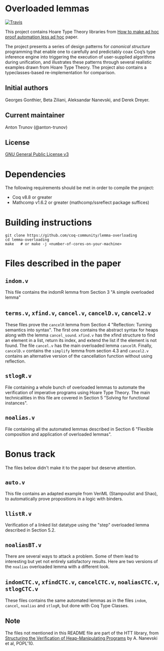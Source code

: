 # Overloaded lemmas

[![Travis](https://travis-ci.com/coq-community/lemma-overloading.svg?branch=master)](https://travis-ci.com/coq-community/lemma-overloading/builds)

This project contains Hoare Type Theory libraries from
[How to make ad hoc proof automation less ad hoc](https://software.imdea.org/~aleks/papers/lessadhoc/journal.pdf) paper.

The project presents a series of design patterns for *canonical structure* programming that
enable one to carefully and predictably coax Coq’s type inference engine into triggering
the execution of user-supplied algorithms during unification, and illustrates these patterns
through several realistic examples drawn from Hoare Type Theory.
The project also contains a typeclasses-based re-implementation for comparison.

## Initial authors

Georges Gonthier, Beta Ziliani, Aleksandar Nanevski, and Derek Dreyer.

## Current maintainer

Anton Trunov (@anton-trunov)

## License

[GNU General Public License v3](https://www.gnu.org/licenses/gpl.html)

# Dependencies

The following requirements should be met in order to compile the project:
- Coq v8.8 or greater
- Mathcomp v1.6.2 or greater (mathcomp/ssreflect package suffices)

# Building instructions

```shell
git clone https://github.com/coq-community/lemma-overloading
cd lemma-overloading
make   # or make -j <number-of-cores-on-your-machine>
```


# Files described in the paper

## `indom.v`

This file contains the indomR lemma from Section 3 "A simple overloaded lemma"

## `terms.v`, `xfind.v`, `cancel.v`, `cancelD.v`, `cancel2.v`

These files prove the `cancelR` lemma from Section 4 "Reflection: Turning
semantics into syntax". The first one contains the abstract syntax for heaps
along with the lemma `cancel_sound`. `xfind.v` has the xfind structure
to find an element in a list, return its index, and extend the list if the
element is not found. The file `cancel.v` has the main overloaded lemma `cancelR`.
Finally, `cancelD.v` contains the `simplify` lemma from section 4.3 and `cancel2.v`
contains an alternative version of the cancellation function without using
reflection.
 
## `stlogR.v`

File containing a whole bunch of overloaded lemmas to automate the verification
of imperative programs using Hoare Type Theory. The main technicalities in this
file are covered in Section 5 "Solving for functional instances".

## `noalias.v`

File containing all the automated lemmas described in Section 6 "Flexible
composition and application of overloaded lemmas".


# Bonus track

The files below didn't make it to the paper but deserve attention.

## `auto.v`

This file contains an adapted example from VeriML (Stampoulist and Shao),
to automatically prove propositions in a logic with binders.

## `llistR.v`

Verification of a linked list datatype using the "step" overloaded lemma described in Section 5.2.

## `noaliasBT.v`

There are several ways to attack a problem.
Some of them lead to interesting but yet not entirely satisfactory results.
Here are two versions of the `noalias` overloaded lemma with a different look.

## `indomCTC.v`, `xfindCTC.v`, `cancelCTC.v`, `noaliasCTC.v`, `stlogCTC.v` 

These files contains the same automated lemmas as in the files `indom`, `cancel`,
`noalias` and `stlogR`, but done with Coq Type Classes. 

## Note

The files not mentioned in this README file are part of the HTT library,
from [Structuring the Verification of Heap-Manipulating Programs](https://software.imdea.org/~aleks/papers/reflect/reflect.pdf)
by A. Nanevski et al, POPL'10.
